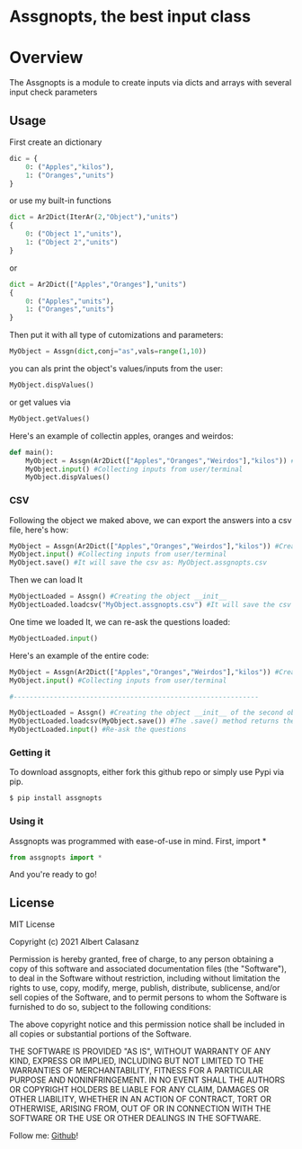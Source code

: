 # Assgnopts, the best input class

# Overview
The Assgnopts is a module to create inputs via dicts and arrays with several input check parameters


## Usage
First create an dictionary
```Python
dic = {
    0: ("Apples","kilos"),
    1: ("Oranges","units")
}
```
or use my built-in functions
```Python
dict = Ar2Dict(IterAr(2,"Object"),"units")
{
    0: ("Object 1","units"),
    1: ("Object 2","units")
}
```
or
```Python
dict = Ar2Dict(["Apples","Oranges"],"units")
{
    0: ("Apples","units"),
    1: ("Oranges","units")
}
```
Then put it with all type of cutomizations and parameters:
```Python
MyObject = Assgn(dict,conj="as",vals=range(1,10))
```
you can als print the object's values/inputs from the user:
```Python
MyObject.dispValues()
```
or get values via 
```Python 
MyObject.getValues()
```

Here's an example of collectin apples, oranges and weirdos:
```Python
def main():
    MyObject = Assgn(Ar2Dict(["Apples","Oranges","Weirdos"],"kilos")) #Creating the object __init__
    MyObject.input() #Collecting inputs from user/terminal
    MyObject.dispValues()
```
###  CSV
Following the object we maked above, we can export the answers into a csv file, here's how:
```Python
MyObject = Assgn(Ar2Dict(["Apples","Oranges","Weirdos"],"kilos")) #Creating the object __init__
MyObject.input() #Collecting inputs from user/terminal
MyObject.save() #It will save the csv as: MyObject.assgnopts.csv
```
Then we can load It
```Python
MyObjectLoaded = Assgn() #Creating the object __init__
MyObjectLoaded.loadcsv("MyObject.assgnopts.csv") #It will save the csv as: MyObject.assgnopts.csv
```
One time we loaded It, we can re-ask the questions loaded:
```Python
MyObjectLoaded.input()
```

Here's an example of the entire code:
```Python
MyObject = Assgn(Ar2Dict(["Apples","Oranges","Weirdos"],"kilos")) #Creating the object __init__
MyObject.input() #Collecting inputs from user/terminal

#-------------------------------------------------------------

MyObjectLoaded = Assgn() #Creating the object __init__ of the second object
MyObjectLoaded.loadcsv(MyObject.save()) #The .save() method returns the filename
MyObjectLoaded.input() #Re-ask the questions
```
###  Getting it

To download assgnopts, either fork this github repo or simply use Pypi via pip.
```sh
$ pip install assgnopts
```

### Using it

Assgnopts was programmed with ease-of-use in mind. First, import *

```Python
from assgnopts import *
```

And you're ready to go!

License
----

MIT License

Copyright (c) 2021 Albert Calasanz

Permission is hereby granted, free of charge, to any person obtaining a copy
of this software and associated documentation files (the "Software"), to deal
in the Software without restriction, including without limitation the rights
to use, copy, modify, merge, publish, distribute, sublicense, and/or sell
copies of the Software, and to permit persons to whom the Software is
furnished to do so, subject to the following conditions:

The above copyright notice and this permission notice shall be included in all
copies or substantial portions of the Software.

THE SOFTWARE IS PROVIDED "AS IS", WITHOUT WARRANTY OF ANY KIND, EXPRESS OR
IMPLIED, INCLUDING BUT NOT LIMITED TO THE WARRANTIES OF MERCHANTABILITY,
FITNESS FOR A PARTICULAR PURPOSE AND NONINFRINGEMENT. IN NO EVENT SHALL THE
AUTHORS OR COPYRIGHT HOLDERS BE LIABLE FOR ANY CLAIM, DAMAGES OR OTHER
LIABILITY, WHETHER IN AN ACTION OF CONTRACT, TORT OR OTHERWISE, ARISING FROM,
OUT OF OR IN CONNECTION WITH THE SOFTWARE OR THE USE OR OTHER DEALINGS IN THE
SOFTWARE.


Follow me: [Github](https://github.com/acalasanzs)!
